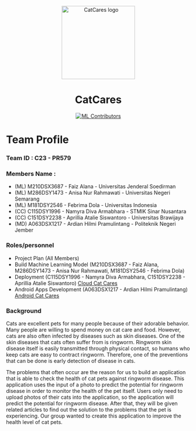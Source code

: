 <p align="center">
  <img src="https://github.com/CatCares/CatCares_CC/assets/133958617/32bea8d2-77d7-41f6-b219-742e21e204f2" alt="CatCares logo" height="200" />
</p>

<h1 align="center">CatCares</h1>

<div align="center">

[![ML Contributors](https://img.shields.io/github/contributors/CatCares/CatCares_ML?color=blue)](#mlcontributors)
</div>

# Team Profile

### Team ID : C23 - PR579

### Members Name :

* (ML) M210DSX3687 - Faiz Alana - Universitas Jenderal Soedirman
* (ML) M286DSY1473 - Anisa Nur Rahmawati - Universitas Negeri Semarang
* (ML) M181DSY2546 - Febrima Dola - Universitas Indonesia
* (CC) C115DSY1996 - Namyra Diva Armabhara - STMIK Sinar Nusantara
* (CC) C151DSY2238 - Aprillia Atalie Siswantoro - Universitas Brawijaya
* (MD) A063DSX1217 - Ardian Hilmi Pramulintang - Politeknik Negeri Jember

### Roles/personnel

* Project Plan (All Members)
* Build Machine Learning Model (M210DSX3687 - Faiz Alana, M286DSY1473 - Anisa Nur Rahmawati, M181DSY2546 - Febrima Dola)
* Deployment (C115DSY1996 - Namyra Diva Armabhara, C151DSY2238 - Aprillia Atalie Siswantoro) [Cloud Cat Cares](https://github.com/CatCares/CatCares_CC)
* Android Apps Development (A063DSX1217 - Ardian Hilmi Pramulintang) [Android Cat Cares](https://github.com/CatCares/CatCares_MD)

### Background
Cats are excellent pets for many people because of their adorable behavior. Many people are willing to spend money on cat care and food. However, cats are also often infected by diseases such as skin diseases. One of the skin diseases that cats often suffer from is ringworm. Ringworm skin disease itself is easily transmitted through physical contact, so humans who keep cats are easy to contract ringworm. Therefore, one of the preventions that can be done is early detection of disease in cats.

The problems that often occur are the reason for us to build an application that is able to check the health of cat pets against ringworm disease. This application uses the input of a photo to predict the potential for ringworm disease in order to monitor the health of the pet itself. Users only need to upload photos of their cats into the application, so the application will predict the potential for ringworm disease. After that, they will be given related articles to find out the solution to the problems that the pet is experiencing. Our group wanted to create this application to improve the health level of cat pets.







